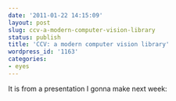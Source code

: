 ```yaml
---
date: '2011-01-22 14:15:09'
layout: post
slug: ccv-a-modern-computer-vision-library
status: publish
title: 'CCV: a modern computer vision library'
wordpress_id: '1163'
categories:
- eyes
---
```


It is from a presentation I gonna make next week:


